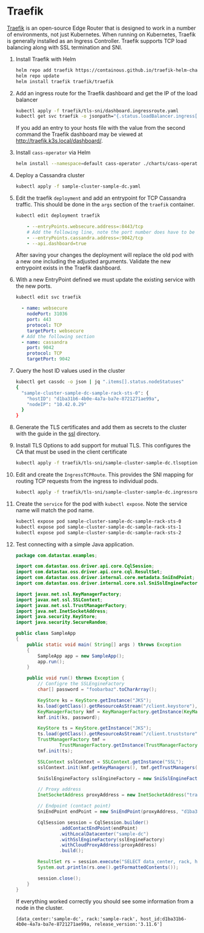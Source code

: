 # Traefik

[Traefik](https://containo.us/traefik/) is an open-source Edge Router that is designed to work in a number of environments, not just Kubernetes. When running on Kubernetes, Traefik is generally installed as an Ingress Controller. Traefik supports TCP load balancing along with SSL termination and SNI.  

1. Install Traefik with Helm

   ```bash
   helm repo add traefik https://containous.github.io/traefik-helm-chart
   helm repo update
   helm install traefik traefik/traefik
   ```

1. Add an ingress route for the Traefik dashboard and get the IP of the load balancer

   ```bash
   kubectl apply -f traefik/tls-sni/dashboard.ingressroute.yaml
   kubectl get svc traefik -o jsonpath="{.status.loadBalancer.ingress[].ip} traefik.k3s.local"
   ```

   If you add an entry to your hosts file with the value from the second command the Traefik dashboard may be viewed at http://traefik.k3s.local/dashboard/.

1. Install `cass-operator` via Helm

    ```bash
    helm install --namespace=default cass-operator ./charts/cass-operator-chart
    ```

1. Deploy a Cassandra cluster

    ```bash
    kubectl apply -f sample-cluster-sample-dc.yaml
    ```

1. Edit the traefik `deployment` and add an entrypoint for TCP Cassandra traffic. This should be done in the `args` section of the `traefik` container.

    ```bash
    kubectl edit deployment traefik
    ```

    ```yaml
        - --entryPoints.websecure.address=:8443/tcp
        # Add the following line, note the port number does have to be 9042. The value "cassandra" is displayed in the Traefik UI.
        - --entryPoints.cassandra.address=:9042/tcp
        - --api.dashboard=true
    ```

    After saving your changes the deployment will replace the old pod with a new one including the adjusted arguments. Validate the new entrypoint exists in the Traefik dashboard.

1. With a new EntryPoint defined we must update the existing service with the new ports.

    ```bash
    kubectl edit svc traefik
    ```

    ```yaml
      - name: websecure
        nodePort: 31036
        port: 443
        protocol: TCP
        targetPort: websecure
      # Add the following section
      - name: cassandra
        port: 9042
        protocol: TCP
        targetPort: 9042
    ```

1. Query the host ID values used in the cluster

    ```bash
    kubectl get cassdc -o json | jq ".items[].status.nodeStatuses"
    {
      "sample-cluster-sample-dc-sample-rack-sts-0": {
        "hostID": "d1ba31b6-4b0e-4a7a-ba7e-8721271ae99a",
        "nodeIP": "10.42.0.29"
      }
    }
    ```

1. Generate the TLS certificates and add them as secrets to the cluster with the guide in the [ssl](../ssl) directory.

1. Install TLS Options to add support for mutual TLS. This configures the CA that must be used in the client certificate

    ```bash
    kubectl apply -f traefik/tls-sni/sample-cluster-sample-dc.tlsoption.yaml
    ```

1. Edit and create the `IngressTCPRoute`. This provides the SNI mapping for routing TCP requests from the ingress to individual pods.

    ```bash
    kubectl apply -f traefik/tls-sni/sample-cluster-sample-dc.ingressroutetcp.yaml
    ```

1. Create the `service` for the pod with `kubectl expose`. Note the service name will match the pod name.

   ```bash
   kubectl expose pod sample-cluster-sample-dc-sample-rack-sts-0
   kubectl expose pod sample-cluster-sample-dc-sample-rack-sts-1
   kubectl expose pod sample-cluster-sample-dc-sample-rack-sts-2
   ```

1. Test connecting with a simple Java application.

   ```java
   package com.datastax.examples;

   import com.datastax.oss.driver.api.core.CqlSession;
   import com.datastax.oss.driver.api.core.cql.ResultSet;
   import com.datastax.oss.driver.internal.core.metadata.SniEndPoint;
   import com.datastax.oss.driver.internal.core.ssl.SniSslEngineFactory;

   import javax.net.ssl.KeyManagerFactory;
   import javax.net.ssl.SSLContext;
   import javax.net.ssl.TrustManagerFactory;
   import java.net.InetSocketAddress;
   import java.security.KeyStore;
   import java.security.SecureRandom;

   public class SampleApp
   {
       public static void main( String[] args ) throws Exception
       {
           SampleApp app = new SampleApp();
           app.run();
       }

       public void run() throws Exception {
           // Configre the SSLEngineFactory
           char[] password = "foobarbaz".toCharArray();

           KeyStore ks = KeyStore.getInstance("JKS");
           ks.load(getClass().getResourceAsStream("/client.keystore"), password);
           KeyManagerFactory kmf = KeyManagerFactory.getInstance(KeyManagerFactory.getDefaultAlgorithm());
           kmf.init(ks, password);

           KeyStore ts = KeyStore.getInstance("JKS");
           ts.load(getClass().getResourceAsStream("/client.truststore"), password);
           TrustManagerFactory tmf =
                   TrustManagerFactory.getInstance(TrustManagerFactory.getDefaultAlgorithm());
           tmf.init(ts);

           SSLContext sslContext = SSLContext.getInstance("SSL");
           sslContext.init(kmf.getKeyManagers(), tmf.getTrustManagers(), new SecureRandom());

           SniSslEngineFactory sslEngineFactory = new SniSslEngineFactory(sslContext);

           // Proxy address
           InetSocketAddress proxyAddress = new InetSocketAddress("traefik.k3s.local", 9042);

           // Endpoint (contact point)
           SniEndPoint endPoint = new SniEndPoint(proxyAddress, "d1ba31b6-4b0e-4a7a-ba7e-8721271ae99a");

           CqlSession session = CqlSession.builder()
                   .addContactEndPoint(endPoint)
                   .withLocalDatacenter("sample-dc")
                   .withSslEngineFactory(sslEngineFactory)
                   .withCloudProxyAddress(proxyAddress)
                   .build();

           ResultSet rs = session.execute("SELECT data_center, rack, host_id, release_version FROM system.local");
           System.out.println(rs.one().getFormattedContents());

           session.close();
       }
   }
   ```

   If everything worked correctly you should see some information from a node in the cluster.

   ```text
   [data_center:'sample-dc', rack:'sample-rack', host_id:d1ba31b6-4b0e-4a7a-ba7e-8721271ae99a, release_version:'3.11.6']
   ```
